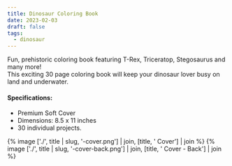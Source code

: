 ```yaml
---
title: Dinosaur Coloring Book
date: 2023-02-03
draft: false
tags:
  - dinosaur
---
```

Fun, prehistoric coloring book featuring T-Rex, Triceratop, Stegosaurus and many more!<br>
This exciting 30 page coloring book will keep your dinosaur lover busy on land and underwater.<h4>Specifications:</h4>
<ul>
	<li>Premium Soft Cover</li>
	<li>Dimensions: 8.5 x 11 inches</li>
	<li>30 individual projects.</li>
</ul>

{% image ['./', title | slug, '-cover.png'] | join, [title, ' Cover'] | join %}
{% image ['./', title | slug, '-cover-back.png'] | join, [title, ' Cover - Back'] | join %}